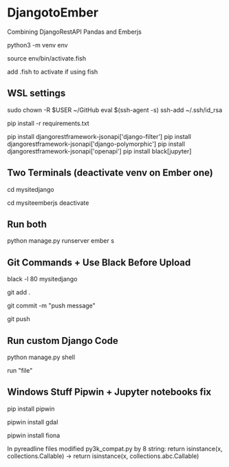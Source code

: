 # DjangotoEmber

 Combining DjangoRestAPI Pandas and Emberjs

python3 -m venv env

source env/bin/activate.fish

add .fish to activate if using fish

## WSL settings

sudo chown -R $USER ~/GitHub
eval $(ssh-agent -s)
ssh-add ~/.ssh/id_rsa

pip install -r requirements.txt

pip install djangorestframework-jsonapi['django-filter']
pip install djangorestframework-jsonapi['django-polymorphic']
pip install djangorestframework-jsonapi['openapi']
pip install black[jupyter]

## Two Terminals (deactivate venv on Ember one)

cd mysitedjango

cd mysiteemberjs
deactivate

## Run both

python manage.py runserver
ember s

## Git Commands + Use Black Before Upload

black -l 80 mysitedjango

git add .

git commit -m "push message"

git push

## Run custom Django Code

python manage.py shell

run "file"

## Windows Stuff Pipwin + Jupyter notebooks fix

pip install pipwin

pipwin install gdal

pipwin install fiona

In pyreadline files
modified py3k_compat.py by 8 string:
return isinstance(x, collections.Callable) -> return isinstance(x, collections.abc.Callable)
